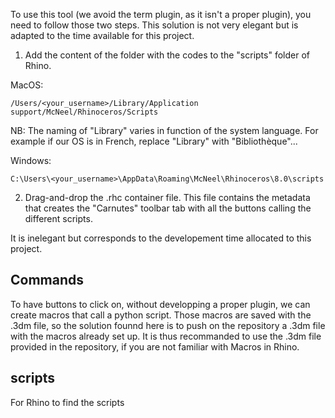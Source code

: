 To use this tool (we avoid the term plugin, as it isn't a proper plugin), you need to follow those two steps. This solution is not very elegant but is adapted to the time available for this project. 

1)  Add the content of the folder with the codes to the "scripts" folder of Rhino. 

MacOS:
```
/Users/<your_username>/Library/Application support/McNeel/Rhinoceros/Scripts
```

NB: The naming of "Library" varies in function of the system language. For example if our OS is in French, replace "Library" with "Bibliothèque"...

Windows:

```
C:\Users\<your_username>\AppData\Roaming\McNeel\Rhinoceros\8.0\scripts
```

2) Drag-and-drop the .rhc container file. This file contains the metadata that creates the "Carnutes" toolbar tab with all the buttons calling the different scripts.

It is inelegant but corresponds to the developement time allocated to this project.

## Commands
To have buttons to click on, without developping a proper plugin, we can create macros that call a python script. Those macros are saved with the .3dm file, so the solution founnd here is to push on the repository a .3dm file with the macros already set up. It is thus recommanded to use the .3dm file provided in the repository, if you are not familiar with Macros in Rhino.
## scripts

For Rhino to find the scripts